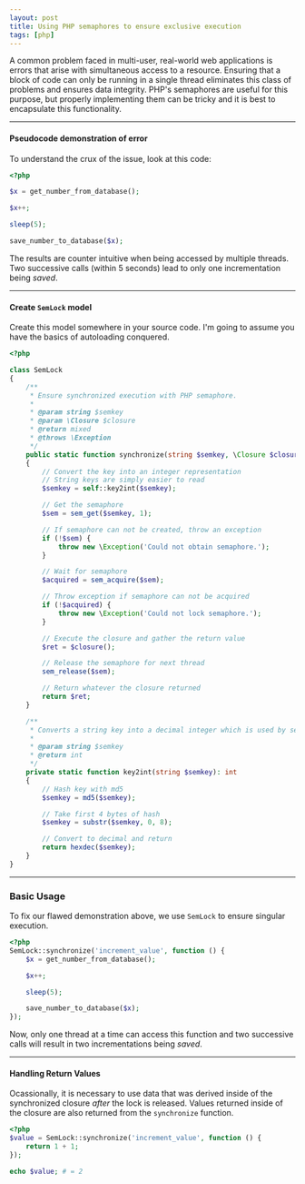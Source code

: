 ```yaml
---
layout: post
title: Using PHP semaphores to ensure exclusive execution
tags: [php]
---
```


A common problem faced in multi-user, real-world web applications is errors that arise with simultaneous access to a resource.
Ensuring that a block of code can only be running in a single thread eliminates this class of problems and ensures data integrity.
PHP's semaphores are useful for this purpose, but properly implementing them can be tricky and it is best to encapsulate this functionality.

---
#### Pseudocode demonstration of error

To understand the crux of the issue, look at this code:

```php
<?php

$x = get_number_from_database();

$x++;

sleep(5);

save_number_to_database($x);

```

The results are counter intuitive when being accessed by multiple threads.
Two successive calls (within 5 seconds) lead to only one incrementation being _saved_.

---

#### Create `SemLock` model

Create this model somewhere in your source code. 
I'm going to assume you have the basics of autoloading conquered.

```php
<?php

class SemLock
{
    /**
     * Ensure synchronized execution with PHP semaphore.
     *
     * @param string $semkey
     * @param \Closure $closure
     * @return mixed
     * @throws \Exception
     */
    public static function synchronize(string $semkey, \Closure $closure)
    {
        // Convert the key into an integer representation
        // String keys are simply easier to read
        $semkey = self::key2int($semkey);

        // Get the semaphore
        $sem = sem_get($semkey, 1);

        // If semaphore can not be created, throw an exception
        if (!$sem) {
            throw new \Exception('Could not obtain semaphore.');
        }

        // Wait for semaphore
        $acquired = sem_acquire($sem);

        // Throw exception if semaphore can not be acquired
        if (!$acquired) {
            throw new \Exception('Could not lock semaphore.');
        }

        // Execute the closure and gather the return value
        $ret = $closure();

        // Release the semaphore for next thread
        sem_release($sem);

        // Return whatever the closure returned
        return $ret;
    }

    /**
     * Converts a string key into a decimal integer which is used by sem_get()
     *
     * @param string $semkey
     * @return int
     */
    private static function key2int(string $semkey): int
    {
        // Hash key with md5
        $semkey = md5($semkey);

        // Take first 4 bytes of hash
        $semkey = substr($semkey, 0, 8);

        // Convert to decimal and return
        return hexdec($semkey);
    }
}

```

---

### Basic Usage

To fix our flawed demonstration above, we use `SemLock` to ensure singular execution.

```php
<?php
SemLock::synchronize('increment_value', function () {
    $x = get_number_from_database();

    $x++;

    sleep(5);

    save_number_to_database($x);
});
```

Now, only one thread at a time can access this function and two successive calls will result in two incrementations being _saved_.

---

#### Handling Return Values

Ocassionally, it is necessary to use data that was derived inside of the synchronized closure _after_ the lock is released.
Values returned inside of the closure are also returned from the `synchronize` function. 

```php
<?php
$value = SemLock::synchronize('increment_value', function () {
    return 1 + 1;
});

echo $value; # = 2
```